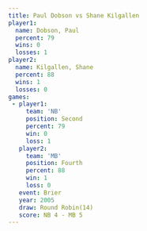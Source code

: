 ```yaml
---
title: Paul Dobson vs Shane Kilgallen
player1:                
  name: Dobson, Paul    
  percent: 79           
  wins: 0               
  losses: 1             
player2:                
  name: Kilgallen, Shane
  percent: 88           
  wins: 1               
  losses: 0             
games:
 - player1:          
     team: 'NB'      
     position: Second
     percent: 79     
     win: 0          
     loss: 1         
   player2:          
     team: 'MB'      
     position: Fourth
     percent: 88     
     win: 1          
     loss: 0         
   event: Brier         
   year: 2005           
   draw: Round Robin(14)
   score: NB 4 - MB 5   
---
```

